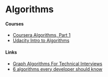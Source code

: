 # Algorithms

#### Courses

* [Coursera Algorithms, Part 1](https://www.coursera.org/learn/algorithms-part1/home/week/1)
* [Udacity Intro to Algorithms](https://learn.udacity.com/courses/cs215)

#### Links

* [Graph Algorithms For Technical Interviews](https://www.youtube.com/watch?v=tWVWeAqZ0WU)
* [6 algorithms every developer should know](https://medium.com/dare-to-be-better/6-algorithms-every-developer-should-know-f78b609c7e7c)
